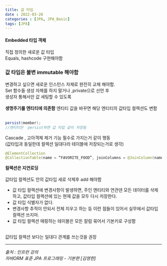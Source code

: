 ```yaml
---
title: 값 타입
date : 2022-03-20
categories : [JPA, JPA_Basic]
tags: [JPA]
---
```

#### Embedded 타입 객체
직접 정의한 새로운 값 타입<br>
Equals, hashcode 구현해야함

### 값 타입은 불변 immutable 해야함
변경하고 싶으면 새로운 인스턴스 자체로 완전히 교체 해야함.<br>
Set 함수들 생성 자체를 하지 말거나 ,private으로 선언 후<br>
생성자 통해서만 값 세팅할 수 있도록<br>
<br>
**생명주기를 엔티티에 의존함**
엔티티 값을 바꾸면 해당 엔티티의 값타입 컬렉션도 변함<br>
<br>
```java
persist(member);
//엔티티만  persist하면 값 타입 같이 저장됨
```
Cascade , 고아객체 제거 기능 필수로 가지는거 같이 행동<br>
(값타입과 동일한데 컬렉션 일대다라 테이블에 저장되는거로 생각)<br>

```java
@ElementCollection
@CollectionTable(name = “FAVORITE_FOOD”, joinColumns = @JoinColumn(name = “MEMBER_ID”))
```
**컬렉션은 지연로딩**<br>
<br>
값타입 컬렉션도 안의 값타입 새로 삭제후 add 해야함
<br>
* 값 타입 컬렉션에 변경사항이 발생하면, 주인 엔티티와 연관덴 모든 데이터를 삭제하고, 값타입 컬렉션에 있는 현재 값을 모두 다시 저장한다.
* 값 타입 식별자가 없다.
* 변경사항 추적이 안되서 전체 지우고 하는 등 이런 점들이 있어서 실무에서 값타입 컬렉션 쓰지마.
* 값 타입 컬렉션 매핑하는 테이블은 모든 칼럼 묶어서 기본키로 구성함
<br>
값타입 컬렉션 보다는 일대다 관계를 쓰는것을 권장


*** 
_출처 : 인프런 강의 <br>_
*자바ORM 표준 JPA 프로그래밍 - 기본편 [김영한]*